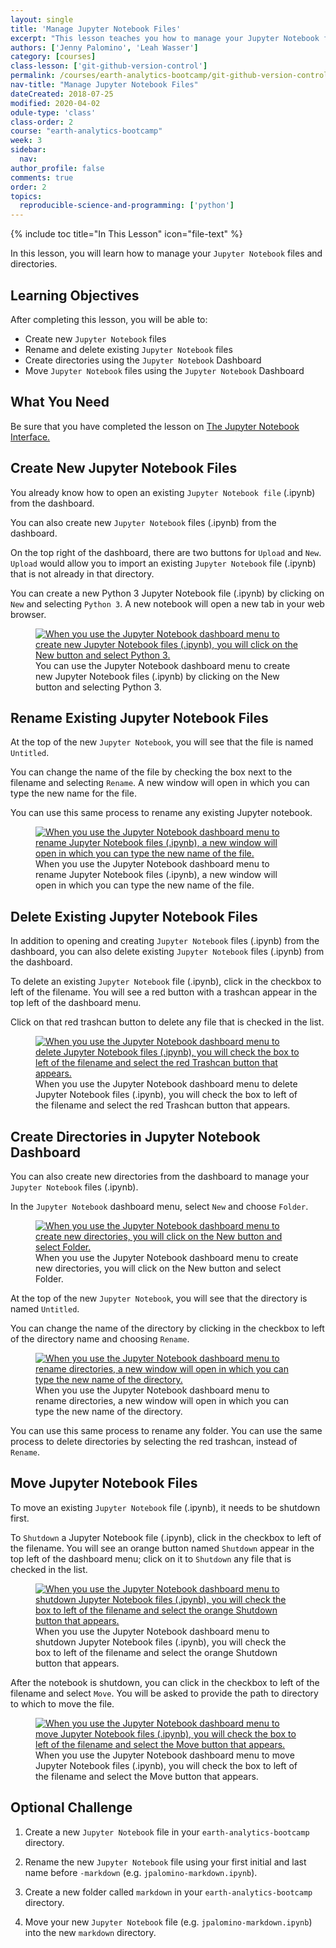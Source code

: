 ```yaml
---
layout: single
title: 'Manage Jupyter Notebook Files'
excerpt: "This lesson teaches you how to manage your Jupyter Notebook files and directories."
authors: ['Jenny Palomino', 'Leah Wasser']
category: [courses]
class-lesson: ['git-github-version-control']
permalink: /courses/earth-analytics-bootcamp/git-github-version-control/manage-jupyter-notebooks/
nav-title: "Manage Jupyter Notebook Files"
dateCreated: 2018-07-25
modified: 2020-04-02
odule-type: 'class'
class-order: 2
course: "earth-analytics-bootcamp"
week: 3
sidebar:
  nav:
author_profile: false
comments: true
order: 2
topics:
  reproducible-science-and-programming: ['python']
---
```

{% include toc title="In This Lesson" icon="file-text" %}

In this lesson, you will learn how to manage your `Jupyter Notebook` files and directories.

<div class='notice--success' markdown="1">

## <i class="fa fa-graduation-cap" aria-hidden="true"></i> Learning Objectives

After completing this lesson, you will be able to:

* Create new `Jupyter Notebook` files
* Rename and delete existing `Jupyter Notebook` files
* Create directories using the `Jupyter Notebook` Dashboard
* Move `Jupyter Notebook` files using the `Jupyter Notebook` Dashboard


## <i class="fa fa-check-square-o fa-2" aria-hidden="true"></i> What You Need

Be sure that you have completed the lesson on <a href="{{ site.url }}/courses/earth-analytics-bootcamp/get-started-with-open-science/jupyter-notebook-interface/">The Jupyter Notebook Interface.</a>

</div>

## Create New Jupyter Notebook Files

You already know how to open an existing `Jupyter Notebook file` (.ipynb) from the dashboard. 

You can also create new `Jupyter Notebook` files (.ipynb) from the dashboard.

On the top right of the dashboard, there are two buttons for `Upload` and `New`. `Upload` would allow you to import an existing `Jupyter Notebook` file (.ipynb) that is not already in that directory.

You can create a new Python 3 Jupyter Notebook file (.ipynb) by clicking on `New` and selecting `Python 3`. A new notebook will open a new tab in your web browser. 

<figure>
 <a href="{{ site.url }}/images/courses/earth-analytics/bootcamp/jupyter-interface/create-notebook.png">
 <img src="{{ site.url }}/images/courses/earth-analytics/bootcamp/jupyter-interface/create-notebook.png" alt="When you use the Jupyter Notebook dashboard menu to create new Jupyter Notebook files (.ipynb), you will click on the New button and select Python 3."></a>
 <figcaption> You can use the Jupyter Notebook dashboard menu to create new Jupyter Notebook files (.ipynb) by clicking on the New button and selecting Python 3. 
 </figcaption>
</figure>

## Rename Existing Jupyter Notebook Files

At the top of the new `Jupyter Notebook`, you will see that the file is named `Untitled`. 

You can change the name of the file by checking the box next to the filename and selecting `Rename`. A new window will open in which you can type the new name for the file.

You can use this same process to rename any existing Jupyter notebook. 

<figure>
 <a href="{{ site.url }}/images/courses/earth-analytics/bootcamp/jupyter-interface/rename-existing-notebook.png">
 <img src="{{ site.url }}/images/courses/earth-analytics/bootcamp/jupyter-interface/rename-existing-notebook.png" alt="When you use the Jupyter Notebook dashboard menu to rename Jupyter Notebook files (.ipynb), a new window will open in which you can type the new name of the file."></a>
 <figcaption> When you use the Jupyter Notebook dashboard menu to rename Jupyter Notebook files (.ipynb), a new window will open in which you can type the new name of the file.
 </figcaption>
</figure>

## Delete Existing Jupyter Notebook Files

In addition to opening and creating `Jupyter Notebook` files (.ipynb) from the dashboard, you can also delete existing `Jupyter Notebook` files (.ipynb) from the dashboard. 

To delete an existing `Jupyter Notebook` file (.ipynb), click in the checkbox to left of the filename. You will see a red button with a trashcan appear in the top left of the dashboard menu. 

Click on that red trashcan button to delete any file that is checked in the list. 

<figure>
 <a href="{{ site.url }}/images/courses/earth-analytics/bootcamp/jupyter-interface/delete-existing-notebook.png">
 <img src="{{ site.url }}/images/courses/earth-analytics/bootcamp/jupyter-interface/delete-existing-notebook.png" alt="When you use the Jupyter Notebook dashboard menu to delete Jupyter Notebook files (.ipynb), you will check the box to left of the filename and select the red Trashcan button that appears."></a>
 <figcaption> When you use the Jupyter Notebook dashboard menu to delete Jupyter Notebook files (.ipynb), you will check the box to left of the filename and select the red Trashcan button that appears.
 </figcaption>
</figure>

## Create Directories in Jupyter Notebook Dashboard

You can also create new directories from the dashboard to manage your `Jupyter Notebook` files (.ipynb).

In the `Jupyter Notebook` dashboard menu, select `New` and choose `Folder`.

<figure>
 <a href="{{ site.url }}/images/courses/earth-analytics/bootcamp/jupyter-interface/create-folder.png">
 <img src="{{ site.url }}/images/courses/earth-analytics/bootcamp/jupyter-interface/create-folder.png" alt="When you use the Jupyter Notebook dashboard menu to create new directories, you will click on the New button and select Folder."></a>
 <figcaption> When you use the Jupyter Notebook dashboard menu to create new directories, you will click on the New button and select Folder.
 </figcaption>
</figure>

At the top of the new `Jupyter Notebook`, you will see that the directory is named `Untitled`. 

You can change the name of the directory by clicking in the checkbox to left of the directory name and choosing `Rename`. 

<figure>
 <a href="{{ site.url }}/images/courses/earth-analytics/bootcamp/jupyter-interface/rename-folder.png">
 <img src="{{ site.url }}/images/courses/earth-analytics/bootcamp/jupyter-interface/rename-folder.png" alt="When you use the Jupyter Notebook dashboard menu to rename directories, a new window will open in which you can type the new name of the directory."></a>
 <figcaption> When you use the Jupyter Notebook dashboard menu to rename directories, a new window will open in which you can type the new name of the directory.
 </figcaption>
</figure>

You can use this same process to rename any folder. You can use the same process to delete directories by selecting the red trashcan, instead of `Rename`. 


## Move Jupyter Notebook Files

To move an existing `Jupyter Notebook` file (.ipynb), it needs to be shutdown first. 

To `Shutdown` a Jupyter Notebook file (.ipynb), click in the checkbox to left of the filename. You will see an orange button named `Shutdown` appear in the top left of the dashboard menu; click on it to `Shutdown` any file that is checked in the list.

<figure>
 <a href="{{ site.url }}/images/courses/earth-analytics/bootcamp/jupyter-interface/shutdown-notebook.png">
 <img src="{{ site.url }}/images/courses/earth-analytics/bootcamp/jupyter-interface/shutdown-notebook.png" alt="When you use the Jupyter Notebook dashboard menu to shutdown Jupyter Notebook files (.ipynb), you will check the box to left of the filename and select the orange Shutdown button that appears."></a>
 <figcaption> When you use the Jupyter Notebook dashboard menu to shutdown Jupyter Notebook files (.ipynb), you will check the box to left of the filename and select the orange Shutdown button that appears.
 </figcaption>
</figure>

After the notebook is shutdown, you can click in the checkbox to left of the filename and select `Move`. You will be asked to provide the path to directory to which to move the file. 

<figure>
 <a href="{{ site.url }}/images/courses/earth-analytics/bootcamp/jupyter-interface/move-notebook.png">
 <img src="{{ site.url }}/images/courses/earth-analytics/bootcamp/jupyter-interface/move-notebook.png" alt="When you use the Jupyter Notebook dashboard menu to move Jupyter Notebook files (.ipynb), you will check the box to left of the filename and select the Move button that appears."></a>
 <figcaption> When you use the Jupyter Notebook dashboard menu to move Jupyter Notebook files (.ipynb), you will check the box to left of the filename and select the Move button that appears.
 </figcaption>
</figure>

<div class="notice--warning" markdown="1">

## <i class="fa fa-pencil-square-o" aria-hidden="true"></i> Optional Challenge 

1. Create a new `Jupyter Notebook` file in your `earth-analytics-bootcamp` directory. 

2. Rename the new `Jupyter Notebook` file using your first initial and last name before `-markdown` (e.g. `jpalomino-markdown.ipynb`). 

3. Create a new folder called `markdown` in your `earth-analytics-bootcamp` directory. 

4. Move your new `Jupyter Notebook` file (e.g. `jpalomino-markdown.ipynb`) into the new `markdown` directory. 

</div>
